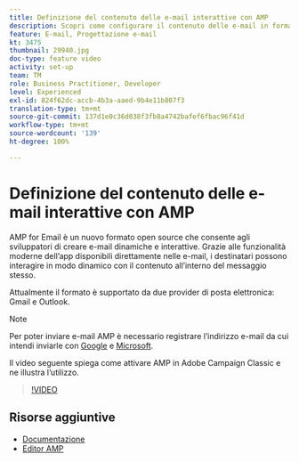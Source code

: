 ```yaml
---
title: Definizione del contenuto delle e-mail interattive con AMP
description: Scopri come configurare il contenuto delle e-mail in formato AMP.
feature: E-mail, Progettazione e-mail
kt: 3475
thumbnail: 29940.jpg
doc-type: feature video
activity: set-up
team: TM
role: Business Practitioner, Developer
level: Experienced
exl-id: 824f62dc-accb-4b3a-aaed-9b4e11b807f3
translation-type: tm+mt
source-git-commit: 137d1e0c36d038f3fb8a4742bafef6fbac96f41d
workflow-type: tm+mt
source-wordcount: '139'
ht-degree: 100%

---
```


# Definizione del contenuto delle e-mail interattive con AMP

AMP for Email è un nuovo formato open source che consente agli sviluppatori di creare e-mail dinamiche e interattive. Grazie alle funzionalità moderne dell’app disponibili direttamente nelle e-mail, i destinatari possono interagire in modo dinamico con il contenuto all’interno del messaggio stesso.

Attualmente il formato è supportato da due provider di posta elettronica: Gmail e Outlook.

>[!NOTE]
>
>Per poter inviare e-mail AMP è necessario registrare l’indirizzo e-mail da cui intendi inviarle con [Google](https://developers.google.com/gmail/ampemail/register) e [Microsoft](https://docs.microsoft.com/it-IT/outlook/amphtml/register-outlook).

Il video seguente spiega come attivare AMP in Adobe Campaign Classic e ne illustra l’utilizzo.

>[!VIDEO](https://video.tv.adobe.com/v/29940?quality=12&learn=on)

## Risorse aggiuntive

* [Documentazione](https://docs.adobe.com/content/help/it-IT/campaign-classic/using/sending-messages/sending-emails/defining-the-email-content.html)
* [Editor AMP](https://playground.amp.dev/)

